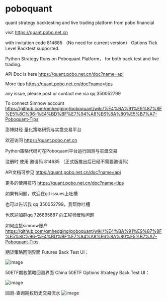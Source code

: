 # poboquant
quant strategy backtesting and live trading platform from pobo financial

visit https://quant.pobo.net.cn

with invitation code 
814685 （No need for current version）
Options Tick Level Backtest supported.

Python Strategy Runs on Poboquant Platform， for both back test and live trading. 

API Doc is here https://quant.pobo.net.cn/doc?name=api

More tips https://quant.pobo.net.cn/doc?name=tips

any issue, please post or contact me via qq 350052799

To connect Simnow account https://github.com/qmhedging/poboquant/wiki/%E4%BA%91%E9%87%8F%E5%8C%96-%E4%BD%BF%E7%94%A8%E6%8A%80%E5%B7%A7-Poboquant-Tips

澎博财经 量化策略研究与实盘交易平台 

欢迎访问 https://quant.pobo.net.cn

Python策略代码可在Poboquant平台运行回测与实盘交易

注册时 使用 邀请码 814685 （正式版推出后已经不需要邀请码）

API文档可参见 https://quant.pobo.net.cn/doc?name=api

更多的使用技巧 https://quant.pobo.net.cn/doc?name=tips

如果有问题，欢迎在git issues上吐槽 

也可以告诉我 qq 350052799，我帮你吐槽 

也欢迎加群qq 726895887 向工程师反映问题 

如何连接simnow账户 https://github.com/qmhedging/poboquant/wiki/%E4%BA%91%E9%87%8F%E5%8C%96-%E4%BD%BF%E7%94%A8%E6%8A%80%E5%B7%A7-Poboquant-Tips

期货策略回测界面 Futures Back Test UI：

![image](https://github.com/qmhedging/poboquant/blob/master/%E6%BE%8E%E5%8D%9A%E4%BA%91%E9%87%8F%E5%8C%96mag.jpg)

50ETF期权策略回测界面 China 50ETF Options Strategy Back Test UI：

![image](https://github.com/qmhedging/poboquant/blob/master/%E6%BE%8E%E5%8D%9A%E4%BA%91%E9%87%8F%E5%8C%96-%E6%9C%9F%E6%9D%83.jpg)

回测-查询期权历史交易流水
![image](https://github.com/qmhedging/poboquant/blob/master/poboquant.jpg)
